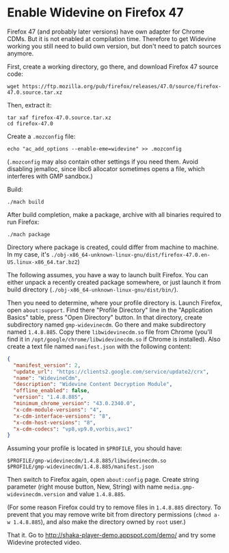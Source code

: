 Enable Widevine on Firefox 47
=============================

Firefox 47 (and probably later versions) have own adapter for Chrome CDMs.
But it is not enabled at compilation time. Therefore to get Widevine
working you still need to build own version, but don't need to patch sources
anymore.

First, create a working directory, go there, and download Firefox 47 source code:
```
wget https://ftp.mozilla.org/pub/firefox/releases/47.0/source/firefox-47.0.source.tar.xz
```

Then, extract it:
```
tar xaf firefox-47.0.source.tar.xz
cd firefox-47.0
```

Create a `.mozconfig` file:

```
echo "ac_add_options --enable-eme=widevine" >> .mozconfig
```

(`.mozconfig` may also contain other settings if you need them. Avoid
disabling jemalloc, since libc6 allocator sometimes opens a file, which
interferes with GMP sandbox.)

Build:
```
./mach build
```

After build completion, make a package, archive with all binaries required to
run Firefox:
```
./mach package
```

Directory where package is created, could differ from machine to machine.
In my case, it's
`./obj-x86_64-unknown-linux-gnu/dist/firefox-47.0.en-US.linux-x86_64.tar.bz2`)

The following assumes, you have a way to launch built Firefox. You can either
unpack a recently created package somewhere, or just launch it from build
directory (`./obj-x86_64-unknown-linux-gnu/dist/bin/`).

Then you need to determine, where your profile directory is. Launch Firefox,
open `about:support`. Find there "Profile Directory" line in the
"Application Basics" table, press "Open Directory" button. In that directory,
create subdirectory named `gmp-widevinecdm`. Go there and make subdirectory
named `1.4.8.885`. Copy there `libwidevinecdm.so` file from Chrome
(you'll find it in `/opt/google/chrome/libwidevinecdm.so` if Chrome is
installed). Also create a text file named `manifest.json` with the following
content:

```json
{
  "manifest_version": 2,
  "update_url": "https://clients2.google.com/service/update2/crx",
  "name": "WidevineCdm",
  "description": "Widevine Content Decryption Module",
  "offline_enabled": false,
  "version": "1.4.8.885",
  "minimum_chrome_version": "43.0.2340.0",
  "x-cdm-module-versions": "4",
  "x-cdm-interface-versions": "8",
  "x-cdm-host-versions": "8",
  "x-cdm-codecs": "vp8,vp9.0,vorbis,avc1"
}
```

Assuming your profile is located in `$PROFILE`, you should have:
```
$PROFILE/gmp-widevinecdm/1.4.8.885/libwidevinecdm.so
$PROFILE/gmp-widevinecdm/1.4.8.885/manifest.json
```

Then switch to Firefox again, open `about:config` page. Create string
parameter (right mouse button, New, String) with name
`media.gmp-widevinecdm.version` and value `1.4.8.885`.

(For some reason Firefox could try to remove files in `1.4.8.885`
directory. To prevent that you may remove write bit from directory
permissions (`chmod a-w 1.4.8.885`), and also make the directory owned
by `root` user.)

That it. Go to http://shaka-player-demo.appspot.com/demo/ and try
some Widevine protected video.

